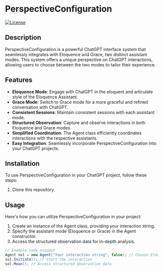 # PerspectiveConfiguration

[![License](https://img.shields.io/badge/License-MIT-blue.svg)](LICENSE)

## Description

PerspectiveConfiguration is a powerful ChatGPT interface system that seamlessly integrates with Eloquence and Grace, two distinct assistant modes. This system offers a unique perspective on ChatGPT interactions, allowing users to choose between the two modes to tailor their experience.

## Features

- **Eloquence Mode**: Engage with ChatGPT in the eloquent and articulate style of the Eloquence Assistant.
- **Grace Mode**: Switch to Grace mode for a more graceful and refined conversation with ChatGPT.
- **Consistent Sessions**: Maintain consistent sessions with each assistant mode.
- **Structured Observation**: Capture and observe interactions in both Eloquence and Grace modes.
- **Simplified Coordination**: The Agent class efficiently coordinates interactions with the respective assistants.
- **Easy Integration**: Seamlessly incorporate PerspectiveConfiguration into your ChatGPT projects.

## Installation

To use PerspectiveConfiguration in your ChatGPT project, follow these steps:

1. Clone this repository.

## Usage

Here's how you can utilize PerspectiveConfiguration in your project:

1. Create an instance of the Agent class, providing your interaction string.
2. Specify the assistant mode (Eloquence or Grace) in the Agent constructor.
3. Access the structured observation data for in-depth analysis.

```csharp
// Example code snippet
Agent sol = new Agent("Your interaction string", false); // Choose Eloquence mode
sol.Initiate(); // Start the interaction
sol.Moon(); // Access structured observation data
